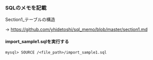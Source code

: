 ### SQLのメモを記載

Section1_テーブルの構造

→ https://github.com/yhidetoshi/sql_memo/blob/master/section1.md


#### import_sample1.sqlを実行する
```
mysql> SOURCE /<file_path>/import_sample1.sql
```


